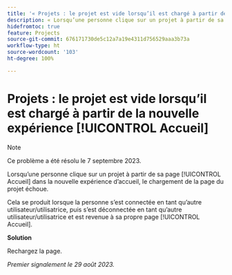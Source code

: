 ```yaml
---
title: '« Projets : le projet est vide lorsqu’il est chargé à partir de la nouvelle expérience [!UICONTROL Accueil] »'
description: « Lorsqu’une personne clique sur un projet à partir de sa page [!UICONTROL Accueil] dans la nouvelle expérience d’accueil, le chargement de la page du projet échoue. »
hidefromtoc: true
feature: Projects
source-git-commit: 676171730de5c12a7a19e4311d756529aaa3b73a
workflow-type: ht
source-wordcount: '103'
ht-degree: 100%

---
```



# Projets : le projet est vide lorsqu’il est chargé à partir de la nouvelle expérience [!UICONTROL Accueil]

>[!NOTE]
>
>Ce problème a été résolu le 7 septembre 2023.

Lorsqu’une personne clique sur un projet à partir de sa page [!UICONTROL Accueil] dans la nouvelle expérience d’accueil, le chargement de la page du projet échoue.

Cela se produit lorsque la personne s’est connectée en tant qu’autre utilisateur/utilisatrice, puis s’est déconnectée en tant qu’autre utilisateur/utilisatrice et est revenue à sa propre page [!UICONTROL Accueil].

**Solution**

Rechargez la page.

_Premier signalement le 29 août 2023._


